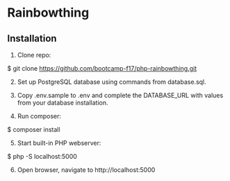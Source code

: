 # Rainbowthing

## Installation

1. Clone repo:

  $ git clone https://github.com/bootcamp-f17/php-rainbowthing.git

2. Set up PostgreSQL database using commands from database.sql.

3. Copy .env.sample to .env and complete the DATABASE_URL with values from your database installation.

4. Run composer:

  $ composer install

5. Start built-in PHP webserver:

  $ php -S localhost:5000

6. Open browser, navigate to http://localhost:5000